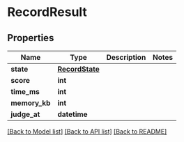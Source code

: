 # RecordResult

## Properties
Name | Type | Description | Notes
------------ | ------------- | ------------- | -------------
**state** | [**RecordState**](RecordState.md) |  | 
**score** | **int** |  | 
**time_ms** | **int** |  | 
**memory_kb** | **int** |  | 
**judge_at** | **datetime** |  | 

[[Back to Model list]](../README.md#documentation-for-models) [[Back to API list]](../README.md#documentation-for-api-endpoints) [[Back to README]](../README.md)

